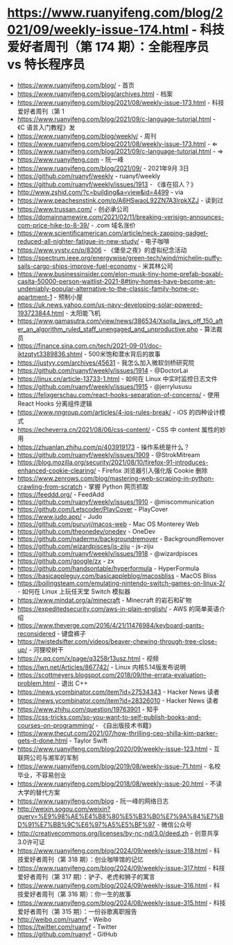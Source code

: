 # https://www.ruanyifeng.com/blog/2021/09/weekly-issue-174.html - 科技爱好者周刊（第 174 期）：全能程序员 vs 特长程序员

- https://www.ruanyifeng.com/blog/ - 首页
- https://www.ruanyifeng.com/blog/archives.html - 档案
- https://www.ruanyifeng.com/blog/2021/08/weekly-issue-173.html - 科技爱好者周刊（第 1
- https://www.ruanyifeng.com/blog/2021/09/c-language-tutorial.html - 《C 语言入门教程》发
- https://www.ruanyifeng.com/blog/weekly/ - 周刊
- https://www.ruanyifeng.com/blog/2021/08/weekly-issue-173.html - ⇐
- https://www.ruanyifeng.com/blog/2021/09/c-language-tutorial.html - ⇒
- https://www.ruanyifeng.com - 阮一峰
- https://www.ruanyifeng.com/blog/2021/09/ - 2021年9月 3日
- https://github.com/ruanyf/weekly - ruanyf/weekly
- https://github.com/ruanyf/weekly/issues/1913 - 《谁在招人？》
- http://www.zshid.com/?c=building&a=view&id=4499 - via
- https://www.peachesnstink.com/p/A6HSwaoL92ZN7A3lrpkXZJ - 读到过
- https://www.trussan.com/ - 创必承公司
- https://domainnamewire.com/2021/02/11/breaking-verisign-announces-com-price-hike-to-8-39/ - .com 域名涨价
- https://www.scientificamerican.com/article/neck-zapping-gadget-reduced-all-nighter-fatigue-in-new-study/ - 电子咖啡
- https://www.yystv.cn/p/8306 - 《堡垒之夜》的虚拟纪念活动
- https://spectrum.ieee.org/energywise/green-tech/wind/michelin-puffy-sails-cargo-ships-improve-fuel-economy - 米其林公司
- https://www.businessinsider.com/elon-musk-tiny-home-prefab-boxabl-casita-50000-person-waitlist-2021-8#tiny-homes-have-become-an-undeniably-popular-alternative-to-the-classic-family-home-or-apartment-1 - 预制小屋
- https://uk.news.yahoo.com/us-navy-developing-solar-powered-193723844.html - 太阳能飞机
- https://www.gamasutra.com/view/news/386534/Xsolla_lays_off_150_after_an_algorithm_ruled_staff_unengaged_and_unproductive.php - 算法裁员
- https://finance.sina.com.cn/tech/2021-09-01/doc-iktzqtyt3389836.shtml - 500米饱和潜水背后的故事
- https://justyy.com/archives/45631 - 我怎么加入微软剑桥研究院
- https://github.com/ruanyf/weekly/issues/1914 - @DoctorLai
- https://linux.cn/article-13733-1.html - 如何在 Linux 中实时监控日志文件
- https://github.com/ruanyf/weekly/issues/1915 - @jerrylususu
- https://felixgerschau.com/react-hooks-separation-of-concerns/ - 使用 React Hooks 分离组件逻辑
- https://www.nngroup.com/articles/4-ios-rules-break/ - iOS 的四种设计模式
- https://echeverra.cn/2021/08/06/css-content/ - CSS 中 content 属性的妙用
- https://zhuanlan.zhihu.com/p/403919173 - 操作系统是什么？
- https://github.com/ruanyf/weekly/issues/1909 - @StrokMitream
- https://blog.mozilla.org/security/2021/08/10/firefox-91-introduces-enhanced-cookie-clearing/ - Firefox 浏览器引入强化版 Cookie 删除
- https://www.zenrows.com/blog/mastering-web-scraping-in-python-crawling-from-scratch - 掌握 Python 网页抓取
- https://feeddd.org/ - FeedAdd
- https://github.com/ruanyf/weekly/issues/1910 - @miscommunication
- https://github.com/Letscoder/PlayCover - PlayCover
- https://www.judo.app/ - Judo
- https://github.com/puruvj/macos-web - Mac OS Monterey Web
- https://github.com/theonedev/onedev - OneDev
- https://github.com/nadermx/backgroundremover - BackgroundRemover
- https://github.com/wizardpisces/js-ziju - js-ziju
- https://github.com/ruanyf/weekly/issues/1918 - @wizardpisces
- https://github.com/google/zx - zx
- https://github.com/handsontable/hyperformula - HyperFormula
- https://basicappleguy.com/basicappleblog/macosbliss - MacOS Bliss
- https://boilingsteam.com/emulating-nintendo-switch-games-on-linux-2/ - 如何在 Linux 上玩任天堂 Switch 模拟器
- https://www.mindat.org/a/minecraft - Minecraft 的岩石和矿物
- https://expeditedsecurity.com/aws-in-plain-english/ - AWS 的简单英语介绍
- https://www.theverge.com/2016/4/21/11476984/keyboard-pants-reconsidered - 键盘裤子
- https://twistedsifter.com/videos/beaver-chewing-through-tree-close-up/ - 河狸咬树干
- https://v.qq.com/x/page/q3258r13usz.html - 视频
- https://lwn.net/Articles/867742/ - Linux 内核5.14版发布说明
- https://scottmeyers.blogspot.com/2018/09/the-errata-evaluation-problem.html - 退出 C++
- https://news.ycombinator.com/item?id=27534343 - Hacker News 读者
- https://news.ycombinator.com/item?id=28326010 - Hacker News 读者
- https://www.zhihu.com/question/19763901 - 知乎
- https://css-tricks.com/so-you-want-to-self-publish-books-and-courses-on-programming/ - 《自出版技术书籍》
- https://www.thecut.com/2021/07/how-thrilling-ceo-shilla-kim-parker-gets-it-done.html - Taylor Swift
- https://www.ruanyifeng.com/blog/2020/09/weekly-issue-123.html - 互联网公司与湘军的军制
- https://www.ruanyifeng.com/blog/2019/08/weekly-issue-71.html - 名校毕业，不容易创业
- https://www.ruanyifeng.com/blog/2018/08/weekly-issue-20.html - 不读大学的替代方案
- https://www.ruanyifeng.com/blog - 阮一峰的网络日志
- http://weixin.sogou.com/weixin?query=%E9%98%AE%E4%B8%80%E5%B3%B0%E7%9A%84%E7%BD%91%E7%BB%9C%E6%97%A5%E5%BF%97 - 微信公众号
- http://creativecommons.org/licenses/by-nc-nd/3.0/deed.zh - 创意共享3.0许可证
- https://www.ruanyifeng.com/blog/2024/09/weekly-issue-318.html - 科技爱好者周刊（第 318 期）：创业咖啡馆的记忆
- https://www.ruanyifeng.com/blog/2024/09/weekly-issue-317.html - 科技爱好者周刊（第 317 期）：驴子、老虎和狮子的寓言
- https://www.ruanyifeng.com/blog/2024/09/weekly-issue-316.html - 科技爱好者周刊（第 316 期）：你一生的故事
- https://www.ruanyifeng.com/blog/2024/08/weekly-issue-315.html - 科技爱好者周刊（第 315 期）：一份谷歌离职报告
- http://weibo.com/ruanyf - Weibo
- https://twitter.com/ruanyf - Twitter
- https://github.com/ruanyf - GitHub